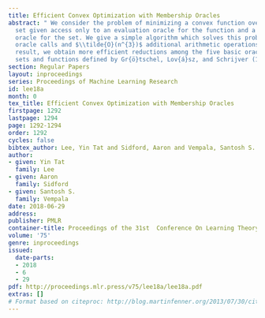 ```yaml
---
title: Efficient Convex Optimization with Membership Oracles
abstract: " We consider the problem of minimizing a convex function over a convex
  set given access only to an evaluation oracle for the function and a membership
  oracle for the set. We give a simple algorithm which solves this problem with $\\tilde{O}(n^{2})$
  oracle calls and $\\tilde{O}(n^{3})$ additional arithmetic operations. Using this
  result, we obtain more efficient reductions among the five basic oracles for convex
  sets and functions defined by Gr{ö}tschel, Lov{á}sz, and Schrijver (1988). "
section: Regular Papers
layout: inproceedings
series: Proceedings of Machine Learning Research
id: lee18a
month: 0
tex_title: Efficient Convex Optimization with Membership Oracles
firstpage: 1292
lastpage: 1294
page: 1292-1294
order: 1292
cycles: false
bibtex_author: Lee, Yin Tat and Sidford, Aaron and Vempala, Santosh S.
author:
- given: Yin Tat
  family: Lee
- given: Aaron
  family: Sidford
- given: Santosh S.
  family: Vempala
date: 2018-06-29
address: 
publisher: PMLR
container-title: Proceedings of the 31st  Conference On Learning Theory
volume: '75'
genre: inproceedings
issued:
  date-parts:
  - 2018
  - 6
  - 29
pdf: http://proceedings.mlr.press/v75/lee18a/lee18a.pdf
extras: []
# Format based on citeproc: http://blog.martinfenner.org/2013/07/30/citeproc-yaml-for-bibliographies/
---
```

